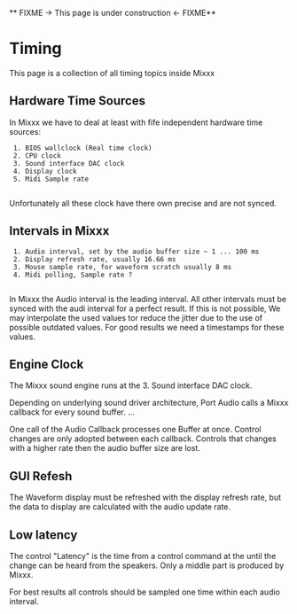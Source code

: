 \*\* FIXME -\> This page is under construction \<- FIXME\*\*

# Timing

This page is a collection of all timing topics inside Mixxx

## Hardware Time Sources

In Mixxx we have to deal at least with fife independent hardware time
sources:

``` 
 1. BIOS wallclock (Real time clock)
 2. CPU clock 
 3. Sound interface DAC clock 
 4. Display clock 
 5. Midi Sample rate 
 
```

Unfortunately all these clock have there own precise and are not synced.

## Intervals in Mixxx

``` 
 1. Audio interval, set by the audio buffer size ~ 1 ... 100 ms  
 2. Display refresh rate, usually 16.66 ms 
 3. Mouse sample rate, for waveform scratch usually 8 ms 
 4. Midi polling, Sample rate ? 
 
```

In Mixxx the Audio interval is the leading interval. All other intervals
must be synced with the audi interval for a perfect result. If this is
not possible, We may interpolate the used values tor reduce the jitter
due to the use of possible outdated values. For good results we need a
timestamps for these values.

## Engine Clock

The Mixxx sound engine runs at the 3. Sound interface DAC clock.

Depending on underlying sound driver architecture, Port Audio calls a
Mixxx callback for every sound buffer. ...

One call of the Audio Callback processes one Buffer at once. Control
changes are only adopted between each callback. Controls that changes
with a higher rate then the audio buffer size are lost.

## GUI Refesh

The Waveform display must be refreshed with the display refresh rate,
but the data to display are calculated with the audio update rate.

## Low latency

The control "Latency" is the time from a control command at the until
the change can be heard from the speakers. Only a middle part is
produced by Mixxx.

For best results all controls should be sampled one time within each
audio interval.
